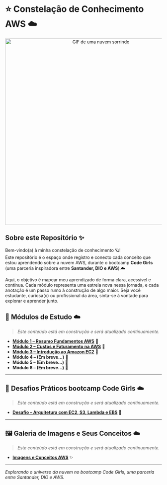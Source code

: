 # ⭐ Constelação de Conhecimento AWS ☁️

<p align="center">
  <img src="https://media.giphy.com/media/l378b9LcC3cclsY2A/giphy.gif" alt="GIF de uma nuvem sorrindo" width="600"/>
</p>

## Sobre este Repositório ✨

Bem-vindo(a) à minha constelação de conhecimento 🪐!  
Este repositório é o espaço onde registro e conecto cada conceito que estou aprendendo sobre a nuvem AWS, durante o bootcamp **Code Girls** (uma parceria inspiradora entre **Santander, DIO e AWS**).☁️

Aqui, o objetivo é mapear meu aprendizado de forma clara, acessível e contínua. Cada módulo representa uma estrela nova nessa jornada, e cada anotação é um passo rumo à construção de algo maior. Seja você estudante, curiosa(o) ou profissional da área, sinta-se à vontade para explorar e aprender junto.

## 🌌 Módulos de Estudo ☁️
> *Este conteúdo está em construção e será atualizado continuamente.*

- [**Módulo 1 – Resumo Fundamentos AWS**](https://github.com/R4i5and0/bootcamp-aws-dio-code-girl/blob/0c157dd3452ce3f2649ed87d86a89ba6d9cd6a1e/aws/M%C3%B3dulo%201-%20Resumo%20Fundamentos%20AWS.md) 🌟  
- [**Módulo 2 – Custos e Faturamento na AWS**](https://github.com/R4i5and0/bootcamp-aws-dio-code-girl/blob/main/aws/M%C3%B3dulo%202%20-%20Custos%20e%20Faturamento.md) 🌙  
- [**Módulo 3 – Introdução ao Amazon EC2**](https://github.com/R4i5and0/bootcamp-aws-dio-code-girl/blob/55580e61184554b6147eb2e1567c424d7052d3c5/aws/M%C3%B3dulo%203%20-%20Introdu%C3%A7%C3%A3o%20ao%20Amazon%20EC2.md) 🌟  
- **Módulo 4 – (Em breve...)** 🌙  
- **Módulo 5 – (Em breve...)** 🌟  
- **Módulo 6 – (Em breve...)** 🌙  

---

## 🚀 Desafios Práticos bootcamp Code Girls ☁️
> *Este conteúdo está em construção e será atualizado continuamente.*

- [**Desafio – Arquitetura com EC2, S3, Lambda e EBS**](https://github.com/R4i5and0/bootcamp-aws-dio-code-girl/blob/main/desafio/Desafio%20-%20EC2.md) 🌟

---

## 🖼️ Galeria de Imagens e Seus Conceitos ☁️
> *Este conteúdo está em construção e será atualizado continuamente.*

- [**Imagens e Conceitos AWS**](https://github.com/R4i5and0/bootcamp-aws-dio-code-girl/blob/c076734be519dab2b39fa28de03660971be7ec4f/imagens/imagens-e-conceitos-EC2.md) ✨

---

*Explorando o universo da nuvem no bootcamp Code Girls, uma parceria entre Santander, DIO e AWS.*
